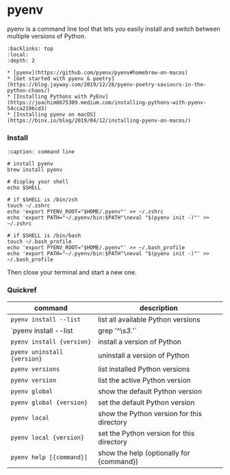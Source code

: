 pyenv
=====

pyenv is a command line tool that lets you easily install and switch between
multiple versions of Python.


```{contents}
:backlinks: top
:local:
:depth: 2
```

```{seealso}
* [pyenv](https://github.com/pyenv/pyenv#homebrew-on-macos)
* [Get started with pyenv & poetry](https://blog.jayway.com/2019/12/28/pyenv-poetry-saviours-in-the-python-chaos/)
* [Installing Pythons with PyEnv](https://joachim8675309.medium.com/installing-pythons-with-pyenv-54cca2196cd3)
* [Installing pyenv on macOS](https://binx.io/blog/2019/04/12/installing-pyenv-on-macos/)
```

### Install

```{code-block} console
:caption: command line

# install pyenv
brew install pyenv

# display your shell
echo $SHELL

# if $SHELL is /bin/zsh
touch ~/.zshrc
echo 'export PYENV_ROOT="$HOME/.pyenv"' >> ~/.zshrc
echo 'export PATH="~/.pyenv/bin:$PATH"\neval "$(pyenv init -)"' >> ~/.zshrc

# if $SHELL is /bin/bash
touch ~/.bash_profile
echo 'export PYENV_ROOT="$HOME/.pyenv"' >> ~/.bash_profile
echo 'export PATH="~/.pyenv/bin:$PATH"\neval "$(pyenv init -)"' >> ~/.bash_profile
```
Then close your terminal and start a new one.

### Quickref

| command                                 | description                                   |
|-----------------------------------------|-----------------------------------------------|
| `pyenv install --list`                  | list all available Python versions            |
| `pyenv install --list | grep '^\s*3.*'` | list available Python versions >= 3.0         |
| `pyenv install {version}`               | install a version of Python                   |
| `pyenv uninstall {version}`             | uninstall a version of Python                 |
| `pyenv versions`                        | list installed Python versions                |
| `pyenv version`                         | list the active Python version                |
| `pyenv global`                          | show the default Python version               |
| `pyenv global {version}`                | set the default Python version                |
| `pyenv local`                           | show the Python version for this directory    |
| `pyenv local {version}`                 | set the Python version for this directory     |
| `pyenv help [{command}]`                | show the help (optionally for {command})      |

